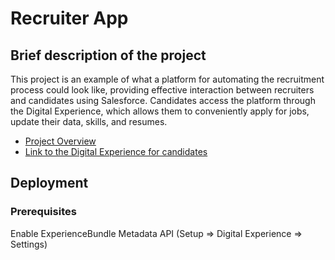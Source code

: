 # Recruiter App

## Brief description of the project

This project is an example of what a platform for automating the recruitment process could look like, providing effective interaction between recruiters and candidates using Salesforce. Candidates access the platform through the Digital Experience, which allows them to conveniently apply for jobs, update their data, skills, and resumes.

- [Project Overview](/project_description.md)
- [Link to the Digital Experience for candidates](https://playful-shark-fu6ybj-dev-ed.trailblaze.my.site.com/job/s/)

## Deployment

### Prerequisites

Enable ExperienceBundle Metadata API (Setup => Digital Experience => Settings)
